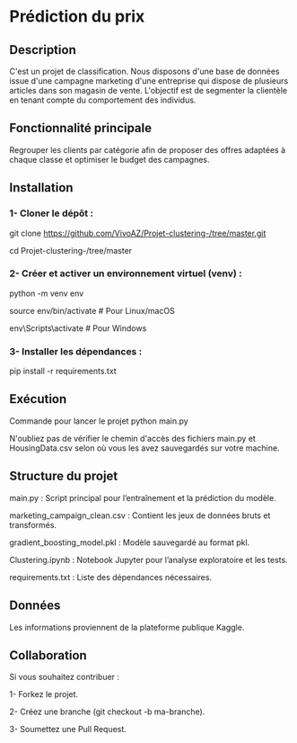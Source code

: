 # Prédiction du prix 

## Description 
C'est un  projet de classification. Nous disposons d'une base de données issue d'une campagne marketing d'une entreprise qui dispose de plusieurs articles dans son magasin de vente. L'objectif est de segmenter la clientèle en tenant compte du comportement des individus. 

## Fonctionnalité principale 
Regrouper les clients par catégorie afin de proposer des offres adaptées à chaque classe et optimiser le budget des campagnes.  

## Installation 

### 1- Cloner le dépôt : 
git clone https://github.com/VivoAZ/Projet-clustering-/tree/master.git 

cd Projet-clustering-/tree/master  

### 2- Créer et activer un environnement virtuel (venv) : 
python -m venv env 

source env/bin/activate  # Pour Linux/macOS 

env\Scripts\activate     # Pour Windows 

### 3- Installer les dépendances : 
pip install -r requirements.txt

## Exécution 
Commande pour lancer le projet 
python main.py 

N'oubliez pas de vérifier le chemin d'accès des fichiers main.py et HousingData.csv selon où vous les avez sauvegardés sur votre machine. 

## Structure du projet
main.py : Script principal pour l’entraînement et la prédiction du modèle. 

marketing_campaign_clean.csv : Contient les jeux de données bruts et transformés. 

gradient_boosting_model.pkl : Modèle sauvegardé au format pkl.

Clustering.ipynb : Notebook Jupyter pour l’analyse exploratoire et les tests. 

requirements.txt : Liste des dépendances nécessaires. 

## Données
Les informations proviennent de la plateforme publique Kaggle.

## Collaboration
Si vous souhaitez contribuer :

1- Forkez le projet. 

2- Créez une branche (git checkout -b ma-branche).

3- Soumettez une Pull Request. 
